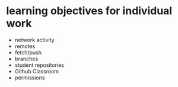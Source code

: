 # learning objectives for individual work

* network activity
* remotes
* fetch/push
* branches
* student repositories
* Github Classroom
* permissions
